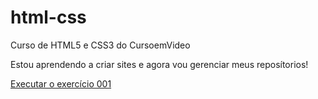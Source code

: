 # html-css
Curso de HTML5 e CSS3 do CursoemVideo

Estou aprendendo a criar sites e agora vou gerenciar meus reposítorios!

<a href="https://vitor-00.github.io/HTML-CSS/exercios/ex001/index.html">Executar o exercício 001 </a>